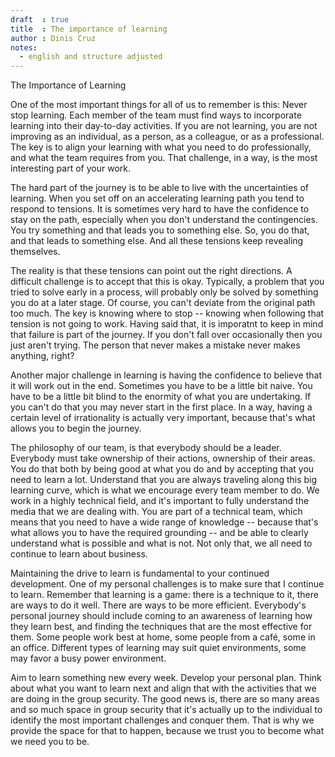 ```yaml
---
draft  : true
title  : The importance of learning
author : Dinis Cruz
notes:
  - english and structure adjusted
---
```


The Importance of Learning

One of the most important things for all of us to remember is this: Never stop learning. Each member of the team must find ways to incorporate learning into their day-to-day activities. If you are not learning, you are not improving as an individual, as a person, as a colleague, or as a professional. The key is to align your learning with what you need to do professionally, and what the team requires from you. That challenge, in a way, is the most interesting part of your work. 

The hard part of the journey is to be able to live with the uncertainties of learning. When you set off on an accelerating learning path you tend to respond to tensions. It is sometimes very hard to have the confidence to stay on the path, especially when you don't understand the contingencies. You try something and that leads you to something else. So, you do that, and that leads to something else. And all these tensions keep revealing themselves. 

The reality is that these tensions can point out the right directions. A difficult challenge is to accept that this is okay. Typically, a problem that you tried to solve early in a process, will probably only be solved by something you do at a later stage. Of course, you can't deviate from the original path too much. The key is knowing where to stop -- knowing when following that tension is not going to work. Having said that, it is imporatnt to keep in mind that failure is part of the journey. If you don't fall over occasionally then you just aren't trying. The person that never makes a mistake never makes anything, right? 

Another major challenge in learning is having the confidence to believe that it will work out in the end. Sometimes you have to be a little bit naive. You have to be a little bit blind to the enormity of what you are undertaking. If you can't do that you may never start in the first place. In a way, having a certain level of irrationality is actually very important, because that's what allows you to begin the journey.

The philosophy of our team, is that everybody should be a leader. Everybody must take ownership of their actions, ownership of their areas. You do that both by being good at what you do and by accepting that you need to learn a lot. Understand that you are always traveling along this big learning curve, which is what we encourage every team member to do. We work in a highly technical field, and it's important to fully understand the media that we are dealing with. You are part of a technical team, which means that you need to have a wide range of knowledge -- because that's what allows you to have the required grounding -- and be able to clearly understand what is possible and what is not. Not only that, we all need to continue to learn about business.

Maintaining the drive to learn is fundamental to your continued development. One of my personal challenges is to make sure that I continue to learn. Remember that learning is a game: there is a technique to it, there are ways to do it well. There are ways to be more efficient. Everybody's personal journey should include coming to an awareness of learning how they learn best, and finding the techniques that are the most effective for them. Some people work best at home, some people from a café, some in an office. Different types of learning may suit quiet environments, some may favor a busy power environment. 

Aim to learn something new every week. Develop your personal plan. Think about what you want to learn next and align that with the activities that we are doing in the group security. The good news is, there are so many areas and so much space in group security that it's actually up to the individual to identify the most important challenges and conquer them. That is why we provide the space for that to happen, because we trust you to become what we need you to be.
